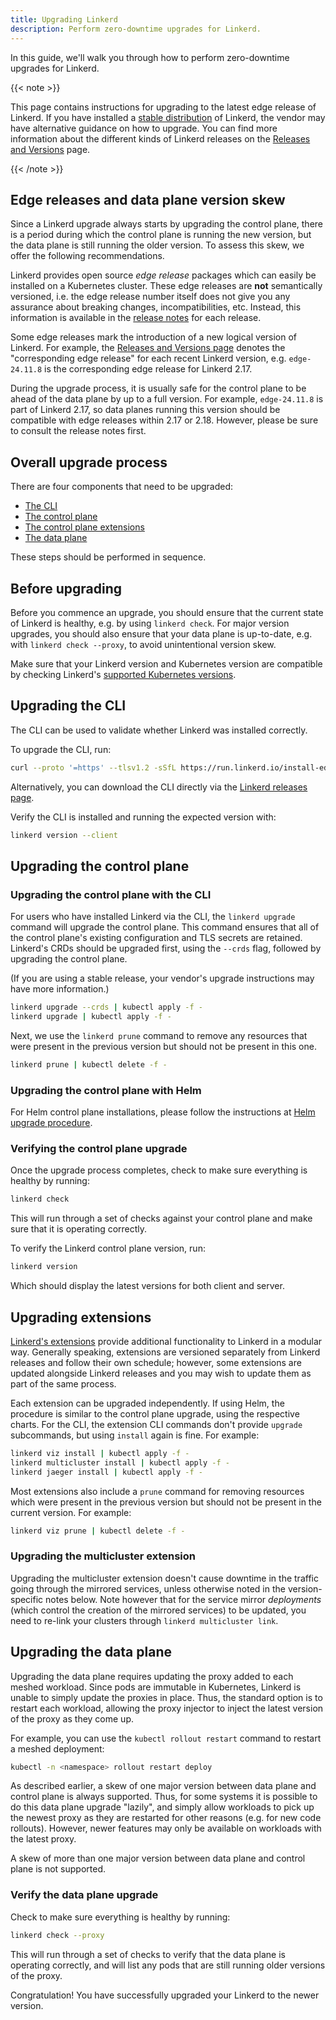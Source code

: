 ```yaml
---
title: Upgrading Linkerd
description: Perform zero-downtime upgrades for Linkerd.
---
```


In this guide, we'll walk you through how to perform zero-downtime upgrades for
Linkerd.

{{< note >}}

This page contains instructions for upgrading to the latest edge release of
Linkerd. If you have installed a [stable distribution](/releases/#stable) of
Linkerd, the vendor may have alternative guidance on how to upgrade. You can
find more information about the different kinds of Linkerd releases on the
[Releases and Versions](/releases/) page.

{{< /note >}}

## Edge releases and data plane version skew

Since a Linkerd upgrade always starts by upgrading the control plane, there is a
period during which the control plane is running the new version, but the data
plane is still running the older version. To assess this skew, we offer the
following recommendations.

Linkerd provides open source *edge release* packages which can easily be
installed on a Kubernetes cluster. These edge releases are **not** semantically
versioned, i.e. the edge release number itself does not give you any assurance
about breaking changes, incompatibilities, etc. Instead, this information is
available in the [release notes](https://github.com/linkerd/linkerd2/releases)
for each release.

Some edge releases mark the introduction of a new logical version of Linkerd.
For example, the [Releases and Versions page](/releases/#recent-versions)
denotes the "corresponding edge release" for each recent Linkerd version, e.g.
`edge-24.11.8` is the corresponding edge release for Linkerd 2.17.

During the upgrade process, it is usually safe for the control plane to be ahead
of the data plane by up to a full version. For example, `edge-24.11.8` is part
of Linkerd 2.17, so data planes running this version should be compatible with
edge releases within 2.17 or 2.18. However, please be sure to consult the
release notes first.

## Overall upgrade process

There are four components that need to be upgraded:

- [The CLI](#upgrading-the-cli)
- [The control plane](#upgrading-the-control-plane)
- [The control plane extensions](#upgrading-extensions)
- [The data plane](#upgrading-the-data-plane)

These steps should be performed in sequence.

## Before upgrading

Before you commence an upgrade, you should ensure that the current state
of Linkerd is healthy, e.g. by using `linkerd check`. For major version
upgrades, you should also ensure that your data plane is up-to-date, e.g.
with `linkerd check --proxy`, to avoid unintentional version skew.

Make sure that your Linkerd version and Kubernetes version are compatible by
checking Linkerd's [supported Kubernetes
versions](../reference/k8s-versions/).

## Upgrading the CLI

The CLI can be used to validate whether Linkerd was installed correctly.

To upgrade the CLI, run:

```bash
curl --proto '=https' --tlsv1.2 -sSfL https://run.linkerd.io/install-edge | sh
```

Alternatively, you can download the CLI directly via the [Linkerd releases
page](https://github.com/linkerd/linkerd2/releases/).

Verify the CLI is installed and running the expected version with:

```bash
linkerd version --client
```

## Upgrading the control plane

### Upgrading the control plane with the CLI

For users who have installed Linkerd via the CLI, the `linkerd upgrade` command
will upgrade the control plane. This command ensures that all of the control
plane's existing configuration and TLS secrets are retained.  Linkerd's CRDs
should be upgraded first, using the `--crds` flag, followed by upgrading the
control plane.

(If you are using a stable release, your vendor's upgrade instructions may
have more information.)

```bash
linkerd upgrade --crds | kubectl apply -f -
linkerd upgrade | kubectl apply -f -
```

Next, we use the `linkerd prune` command to remove any resources that were
present in the previous version but should not be present in this one.

```bash
linkerd prune | kubectl delete -f -
```

### Upgrading the control plane with Helm

For Helm control plane installations, please follow the instructions at [Helm
upgrade procedure](install-helm/#helm-upgrade-procedure).

### Verifying the control plane upgrade

Once the upgrade process completes, check to make sure everything is healthy
by running:

```bash
linkerd check
```

This will run through a set of checks against your control plane and make sure
that it is operating correctly.

To verify the Linkerd control plane version, run:

```bash
linkerd version
```

Which should display the latest versions for both client and server.

## Upgrading extensions

[Linkerd's extensions](extensions/) provide additional functionality to
Linkerd in a modular way. Generally speaking, extensions are versioned
separately from Linkerd releases and follow their own schedule; however, some
extensions are updated alongside Linkerd releases and you may wish to update
them as part of the same process.

Each extension can be upgraded independently. If using Helm, the procedure is
similar to the control plane upgrade, using the respective charts. For the CLI,
the extension CLI commands don't provide `upgrade` subcommands, but using
`install` again is fine. For example:

```bash
linkerd viz install | kubectl apply -f -
linkerd multicluster install | kubectl apply -f -
linkerd jaeger install | kubectl apply -f -
```

Most extensions also include a `prune` command for removing resources which
were present in the previous version but should not be present in the current
version. For example:

```bash
linkerd viz prune | kubectl delete -f -
```

### Upgrading the multicluster extension

Upgrading the multicluster extension doesn't cause downtime in the traffic going
through the mirrored services, unless otherwise noted in the version-specific
notes below. Note however that for the service mirror *deployments* (which
control the creation of the mirrored services) to be updated, you need to
re-link your clusters through `linkerd multicluster link`.

## Upgrading the data plane

Upgrading the data plane requires updating the proxy added to each meshed
workload. Since pods are immutable in Kubernetes, Linkerd is unable to simply
update the proxies in place. Thus, the standard option is to restart each
workload, allowing the proxy injector to inject the latest version of the proxy
as they come up.

For example, you can use the `kubectl rollout restart` command to restart a
meshed deployment:

```bash
kubectl -n <namespace> rollout restart deploy
```

As described earlier, a skew of one major version between data plane and control
plane is always supported. Thus, for some systems it is possible to do this data
plane upgrade "lazily", and simply allow workloads to pick up the newest proxy
as they are restarted for other reasons (e.g. for new code rollouts). However,
newer features may only be available on workloads with the latest proxy.

A skew of more than one major version between data plane and control plane is
not supported.

### Verify the data plane upgrade

Check to make sure everything is healthy by running:

```bash
linkerd check --proxy
```

This will run through a set of checks to verify that the data plane is
operating correctly, and will list any pods that are still running older
versions of the proxy.

Congratulation! You have successfully upgraded your Linkerd to the newer
version.
